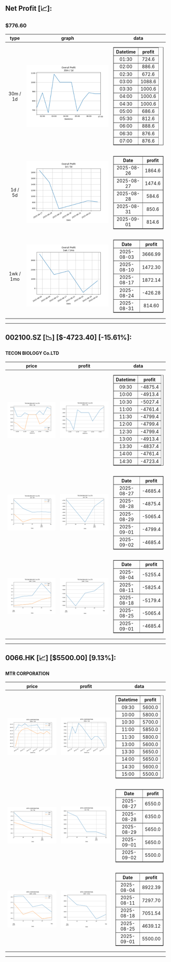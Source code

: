 ## Net Profit [📈]:
### $776.60
|type|graph|data|
|:---:|:---:|:---:|
|30m / 1d|![net_profit](image/overall_30m-1d.png)|<table border="1" class="dataframe"> <thead> <tr style="text-align: center;"> <th>Datetime</th> <th>profit</th> </tr> </thead> <tbody> <tr> <td>01:30</td> <td>724.6</td> </tr> <tr> <td>02:00</td> <td>886.6</td> </tr> <tr> <td>02:30</td> <td>672.6</td> </tr> <tr> <td>03:00</td> <td>1088.6</td> </tr> <tr> <td>03:30</td> <td>1000.6</td> </tr> <tr> <td>04:00</td> <td>1000.6</td> </tr> <tr> <td>04:30</td> <td>1000.6</td> </tr> <tr> <td>05:00</td> <td>686.6</td> </tr> <tr> <td>05:30</td> <td>812.6</td> </tr> <tr> <td>06:00</td> <td>888.6</td> </tr> <tr> <td>06:30</td> <td>876.6</td> </tr> <tr> <td>07:00</td> <td>876.6</td> </tr> </tbody></table>|
|1d / 5d|![net_profit](image/overall_1d-5d.png)|<table border="1" class="dataframe"> <thead> <tr style="text-align: center;"> <th>Date</th> <th>profit</th> </tr> </thead> <tbody> <tr> <td>2025-08-26</td> <td>1864.6</td> </tr> <tr> <td>2025-08-27</td> <td>1474.6</td> </tr> <tr> <td>2025-08-28</td> <td>584.6</td> </tr> <tr> <td>2025-08-31</td> <td>850.6</td> </tr> <tr> <td>2025-09-01</td> <td>814.6</td> </tr> </tbody></table>|
|1wk / 1mo|![net_profit](image/overall_1wk-1mo.png)|<table border="1" class="dataframe"> <thead> <tr style="text-align: center;"> <th>Date</th> <th>profit</th> </tr> </thead> <tbody> <tr> <td>2025-08-03</td> <td>3666.99</td> </tr> <tr> <td>2025-08-10</td> <td>1472.30</td> </tr> <tr> <td>2025-08-17</td> <td>1872.14</td> </tr> <tr> <td>2025-08-24</td> <td>-426.28</td> </tr> <tr> <td>2025-08-31</td> <td>814.60</td> </tr> </tbody></table>|
---
## 002100.SZ [📉] [$-4723.40] [-15.61%]:
#### TECON BIOLOGY Co.LTD
|price|profit|data|
|:---:|:---:|:---:|
|![price](image/002100.SZ_30m-1d_price.png)|![profit](image/002100.SZ_30m-1d_profit.png)|<table border="1" class="dataframe"> <thead> <tr style="text-align: center;"> <th>Datetime</th> <th>profit</th> </tr> </thead> <tbody> <tr> <td>09:30</td> <td>-4875.4</td> </tr> <tr> <td>10:00</td> <td>-4913.4</td> </tr> <tr> <td>10:30</td> <td>-5027.4</td> </tr> <tr> <td>11:00</td> <td>-4761.4</td> </tr> <tr> <td>11:30</td> <td>-4799.4</td> </tr> <tr> <td>12:00</td> <td>-4799.4</td> </tr> <tr> <td>12:30</td> <td>-4799.4</td> </tr> <tr> <td>13:00</td> <td>-4913.4</td> </tr> <tr> <td>13:30</td> <td>-4837.4</td> </tr> <tr> <td>14:00</td> <td>-4761.4</td> </tr> <tr> <td>14:30</td> <td>-4723.4</td> </tr> </tbody></table>|
|![price](image/002100.SZ_1d-5d_price.png)|![profit](image/002100.SZ_1d-5d_profit.png)|<table border="1" class="dataframe"> <thead> <tr style="text-align: center;"> <th>Date</th> <th>profit</th> </tr> </thead> <tbody> <tr> <td>2025-08-27</td> <td>-4685.4</td> </tr> <tr> <td>2025-08-28</td> <td>-4875.4</td> </tr> <tr> <td>2025-08-29</td> <td>-5065.4</td> </tr> <tr> <td>2025-09-01</td> <td>-4799.4</td> </tr> <tr> <td>2025-09-02</td> <td>-4685.4</td> </tr> </tbody></table>|
|![price](image/002100.SZ_1wk-1mo_price.png)|![profit](image/002100.SZ_1wk-1mo_profit.png)|<table border="1" class="dataframe"> <thead> <tr style="text-align: center;"> <th>Date</th> <th>profit</th> </tr> </thead> <tbody> <tr> <td>2025-08-04</td> <td>-5255.4</td> </tr> <tr> <td>2025-08-11</td> <td>-5825.4</td> </tr> <tr> <td>2025-08-18</td> <td>-5179.4</td> </tr> <tr> <td>2025-08-25</td> <td>-5065.4</td> </tr> <tr> <td>2025-09-01</td> <td>-4685.4</td> </tr> </tbody></table>|
---
## 0066.HK [📈] [$5500.00] [9.13%]:
#### MTR CORPORATION
|price|profit|data|
|:---:|:---:|:---:|
|![price](image/0066.HK_30m-1d_price.png)|![profit](image/0066.HK_30m-1d_profit.png)|<table border="1" class="dataframe"> <thead> <tr style="text-align: center;"> <th>Datetime</th> <th>profit</th> </tr> </thead> <tbody> <tr> <td>09:30</td> <td>5600.0</td> </tr> <tr> <td>10:00</td> <td>5800.0</td> </tr> <tr> <td>10:30</td> <td>5700.0</td> </tr> <tr> <td>11:00</td> <td>5850.0</td> </tr> <tr> <td>11:30</td> <td>5800.0</td> </tr> <tr> <td>13:00</td> <td>5600.0</td> </tr> <tr> <td>13:30</td> <td>5650.0</td> </tr> <tr> <td>14:00</td> <td>5650.0</td> </tr> <tr> <td>14:30</td> <td>5600.0</td> </tr> <tr> <td>15:00</td> <td>5500.0</td> </tr> </tbody></table>|
|![price](image/0066.HK_1d-5d_price.png)|![profit](image/0066.HK_1d-5d_profit.png)|<table border="1" class="dataframe"> <thead> <tr style="text-align: center;"> <th>Date</th> <th>profit</th> </tr> </thead> <tbody> <tr> <td>2025-08-27</td> <td>6550.0</td> </tr> <tr> <td>2025-08-28</td> <td>6350.0</td> </tr> <tr> <td>2025-08-29</td> <td>5650.0</td> </tr> <tr> <td>2025-09-01</td> <td>5650.0</td> </tr> <tr> <td>2025-09-02</td> <td>5500.0</td> </tr> </tbody></table>|
|![price](image/0066.HK_1wk-1mo_price.png)|![profit](image/0066.HK_1wk-1mo_profit.png)|<table border="1" class="dataframe"> <thead> <tr style="text-align: center;"> <th>Date</th> <th>profit</th> </tr> </thead> <tbody> <tr> <td>2025-08-04</td> <td>8922.39</td> </tr> <tr> <td>2025-08-11</td> <td>7297.70</td> </tr> <tr> <td>2025-08-18</td> <td>7051.54</td> </tr> <tr> <td>2025-08-25</td> <td>4639.12</td> </tr> <tr> <td>2025-09-01</td> <td>5500.00</td> </tr> </tbody></table>|
---
